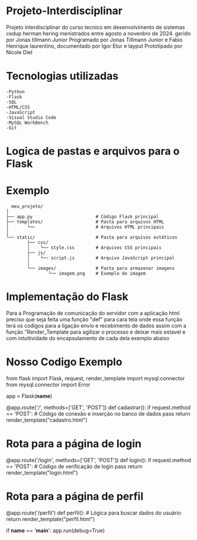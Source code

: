 # Projeto-Interdisciplinar
Projeto interdisciplinar do curso tecnico em desenvolvimento de sistemas cedup herman hering menistrados entre agosto a novenbro de 2024. gerido por Jonas tillmann Junior Programado por Jonas Tillmann Junior e Fabio Henrique laurentino, documentado por Igor Etur e layput Prototipado por Nicole Diel

# Tecnologias utilizadas
    -Python
    -Flask
    -SQL
    -HTML/CSS
    -JavaScript
    -Visual Studio Code
    -MySQL WorkBench
    -Git
# Logica de pastas e arquivos para o Flask
# Exemplo
      meu_projeto/
    │
    ├── app.py                        # Código Flask principal 
    ├── templates/                    # Pasta para arquivos HTML
    │       └──                       # Arquivos HTML principais
    │
    └── static/                       # Pasta para arquivos estáticos
            ├── css/
            │    └── style.css        # Arquivos CSS principais
            ├── js/
            │    └── script.js        # Arquivo JavaScript principal
            │
            └── images/               # Pasta para armazenar imagens
                    └── imagem.png    # Exemplo de imagem

# Implementação do Flask

Para a Programação de comunicação do servidor com a aplicação html preciso que seja feita uma função "def" para cara tela onde essa função terá os codigos para a ligação envio e recebimento de dados assim com a função "Render_Template para agilizar o processo e deixar mais estavel e com intuitividade do encapsulamento de cada dela exemplo abaixo

# Nosso Codigo Exemplo

from flask import Flask, request, render_template
import mysql.connector
from mysql.connector import Error

app = Flask(__name__)

@app.route('/', methods=['GET', 'POST'])
    def cadastrar():
        if request.method == 'POST':
          # Código de conexão e inserção no banco de dados
           pass
     return render_template("cadastro.html")

# Rota para a página de login
@app.route('/login', methods=['GET', 'POST'])
    def login():
      if request.method == 'POST':
            # Código de verificação de login
            pass
        return render_template("login.html")

# Rota para a página de perfil
@app.route('/perfil')
    def perfil():
        # Lógica para buscar dados do usuário
        return render_template("perfil.html")

if __name__ == '__main__':
    app.run(debug=True)